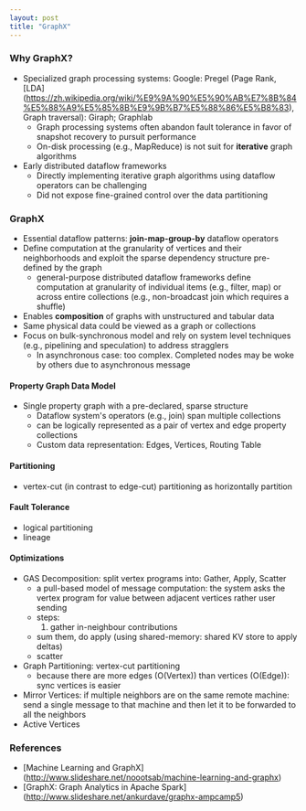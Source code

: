 ```yaml
---
layout: post
title: "GraphX"
---
```



### Why GraphX?
* Specialized graph processing systems: Google: Pregel (Page Rank, [LDA] (https://zh.wikipedia.org/wiki/%E9%9A%90%E5%90%AB%E7%8B%84%E5%88%A9%E5%85%8B%E9%9B%B7%E5%88%86%E5%B8%83), Graph traversal): Giraph; Graphlab
    * Graph processing systems often abandon fault tolerance in favor of snapshot recovery to pursuit performance
    * On-disk processing (e.g., MapReduce) is not suit for **iterative** graph algorithms
* Early distributed dataflow frameworks
    * Directly implementing iterative graph algorithms using dataflow operators can be challenging
    * Did not expose fine-grained control over the data partitioning

### GraphX
* Essential dataflow patterns: **join-map-group-by** dataflow operators
* Define computation at the granularity of vertices and their neighborhoods and exploit the sparse dependency structure pre-defined by the graph
    * general-purpose distributed dataflow frameworks define computation at granularity of individual items (e.g., filter, map) or across entire collections (e.g., non-broadcast join which requires a shuffle)
* Enables **composition** of graphs with unstructured and tabular data
* Same physical data could be viewed as a graph or collections
* Focus on bulk-synchronous model and rely on system level techniques (e.g., pipelining and speculation) to address stragglers
    * In asynchronous case: too complex. Completed nodes may be woke by others due to asynchronous message

#### Property Graph Data Model
* Single property graph with a pre-declared, sparse structure
    * Dataflow system's operators (e.g., join) span multiple collections
    * can be logically represented as a pair of vertex and edge property collections
    * Custom data representation: Edges, Vertices, Routing Table

#### Partitioning
* vertex-cut (in contrast to edge-cut) partitioning as horizontally partition

#### Fault Tolerance
* logical partitioning
* lineage

#### Optimizations
* GAS Decomposition: split vertex programs into: Gather, Apply, Scatter
    * a pull-based model of message computation: the system asks the vertex program for value between adjacent vertices rather user sending
    * steps:
        1. gather in-neighbour contributions
	- sum them, do apply (using shared-memory: shared KV store to apply deltas)
	- scatter
* Graph Partitioning: vertex-cut partitioning
    * because there are more edges (O(Vertex)) than vertices (O(Edge)): sync vertices is easier
* Mirror Vertices: if multiple neighbors are on the same remote machine: send a single message to that machine and then let it to be forwarded to all the neighbors
* Active Vertices

### References
* [Machine Learning and GraphX] (http://www.slideshare.net/noootsab/machine-learning-and-graphx)
* [GraphX: Graph Analytics in Apache Spark] (http://www.slideshare.net/ankurdave/graphx-ampcamp5)